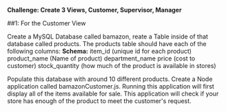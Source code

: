 **Challenge: Create 3 Views, Customer, Supervisor, Manager**

##1: For the Customer View

Create a MySQL Database called bamazon, reate a Table inside of that database called products.
The products table should have each of the following columns:
**Schema:**
item_id (unique id for each product)
product_name (Name of product)
department_name
price (cost to customer)
stock_quantity (how much of the product is available in stores)

Populate this database with around 10 different products. Create a Node application called bamazonCustomer.js. Running this application will first display all of the items available for sale. This application will check if your store has enough of the product to meet the customer's request.
